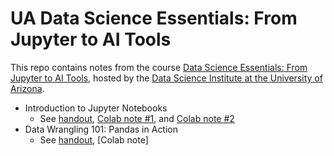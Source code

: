 # UA Data Science Essentials: From Jupyter to AI Tools

This repo contains notes from the course [Data Science Essentials: From Jupyter to AI Tools](https://github.com/ua-datalab/Workshops/wiki), hosted by the [Data Science Institute at the University of Arizona](https://datascience.arizona.edu/).

- Introduction to Jupyter Notebooks
  - See [handout](https://github.com/ua-datalab/Workshops/wiki/Introduction-to-Python-for-Data-Science), [Colab note #1](https://github.com/simonera/ua_python_intro/blob/main/01_intro_to_jupyter_notebooks.ipynb), and [Colab note #2](https://github.com/simonera/ua_python_intro/blob/main/01_1_Intro_to_Python.ipynb)
- Data Wrangling 101: Pandas in Action
  - See [handout](https://github.com/ua-datalab/Workshops/wiki/Data-Wrangling-101:-Pandas-in-Action), [Colab note]
